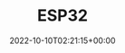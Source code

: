 ---
weight: 20
title: "ESP32"
description: "Coder sur microcontrôleur ESP32."
icon: developer_board
lead: ""
date: 2022-10-10T02:21:15+00:00
lastmod: 2022-10-10T02:21:15+00:00
draft: false
images: []
---
